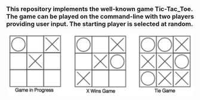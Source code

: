 ### This repository implements the well-known game Tic-Tac_Toe. The game can be played on the command-line with two players providing user input. The starting player is selected at random.

<p align=center>
    <img src=image.png alt=figure1 width=500px/>
</p>